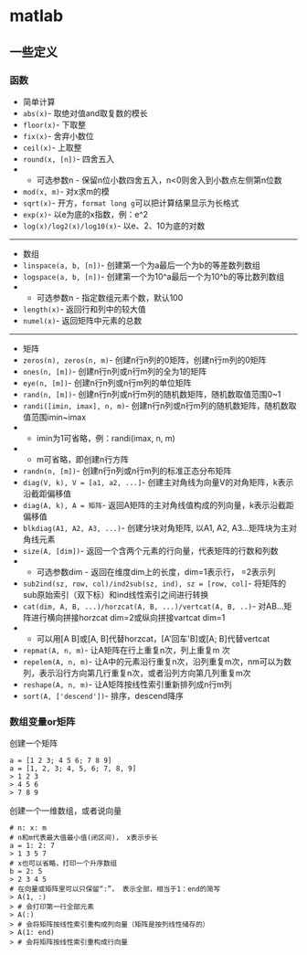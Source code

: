 # matlab

## 一些定义

### 函数

* 简单计算
* `abs(x)`- 取绝对值and取复数的模长
* `floor(x)`- 下取整
* `fix(x)`- 舍弃小数位
* `ceil(x)`- 上取整
* `round(x, [n])`- 四舍五入
* * 可选参数n - 保留n位小数四舍五入，n<0则舍入到小数点左侧第n位数
* `mod(x, m)`- 对x求m的模
* `sqrt(x)`- 开方，`format long g`可以把计算结果显示为长格式
* `exp(x)`- 以e为底的x指数，例：e^2
* `log(x)/log2(x)/log10(x)`- 以e、2、10为底的对数
---
* 数组
* `linspace(a, b, [n])`- 创建第一个为a最后一个为b的等差数列数组
* `logspace(a, b, [n])`- 创建第一个为10^a最后一个为10^b的等比数列数组
* * 可选参数n - 指定数组元素个数，默认100
* `length(x)`- 返回行和列中的较大值
* `numel(x)`- 返回矩阵中元素的总数
---
* 矩阵
* `zeros(n), zeros(n, m)`- 创建n行n列的0矩阵，创建n行m列的0矩阵
* `ones(n, [m])`- 创建n行n列或n行m列的全为1的矩阵
* `eye(n, [m])`- 创建n行n列或n行m列的单位矩阵
* `rand(n, [m])`- 创建n行n列或n行m列的随机数矩阵，随机数取值范围0~1
* `randi([imin, imax], n, m)`- 创建n行n列或n行m列的随机数矩阵，随机数取值范围imin~imax
* * imin为1可省略，例：randi(imax, n, m)
* * m可省略，即创建n行方阵
* `randn(n, [m])`- 创建n行n列或n行m列的标准正态分布矩阵
* `diag(V, k), V = [a1, a2, ...]`- 创建主对角线为向量V的对角矩阵，k表示沿截距偏移值
* `diag(A, k), A = 矩阵`- 返回A矩阵的主对角线值构成的列向量，k表示沿截距偏移值
* `blkdiag(A1, A2, A3, ...)`- 创建分块对角矩阵, 以A1, A2, A3...矩阵块为主对角线元素
* `size(A, [dim])`- 返回一个含两个元素的行向量，代表矩阵的行数和列数
* * 可选参数dim - 返回在维度dim上的长度，dim=1表示行， =2表示列
* `sub2ind(sz, row, col)/ind2sub(sz, ind), sz = [row, col]`- 将矩阵的sub原始索引（双下标）和ind线性索引之间进行转换
* `cat(dim, A, B, ...)/horzcat(A, B, ...)/vertcat(A, B, ..)`- 对AB...矩阵进行横向拼接horzcat dim=2或纵向拼接vartcat dim=1
* * 可以用[A B]或[A, B]代替horzcat，[A'回车'B]或[A; B]代替vertcat
* `repmat(A, n, m)`- 让A矩阵在行上重复n次，列上重复m 次
* `repelem(A, n, m)`- 让A中的元素沿行重复n次，沿列重复m次，nm可以为数列，表示沿行方向第几行重复n次，或者沿列方向第几列重复m次
* `reshape(A, n, m)`- 让A矩阵按线性索引重新排列成n行m列
* `sort(A, ['descend'])`- 排序，descend降序

### 数组变量or矩阵
创建一个矩阵
```
a = [1 2 3; 4 5 6; 7 8 9]
a = [1, 2, 3; 4, 5, 6; 7, 8, 9]
> 1 2 3
> 4 5 6
> 7 8 9
```
创建一个一维数组，或者说向量
```
# n: x: m
# n和m代表最大值最小值(闭区间)， x表示步长
a = 1: 2: 7
> 1 3 5 7
# x也可以省略，打印一个升序数组
b = 2: 5
> 2 3 4 5
# 在向量或矩阵里可以只保留“:”， 表示全部，相当于1：end的简写
> A(1, :)
> # 会打印第一行全部元素
> A(:)
> # 会将矩阵按线性索引重构成列向量（矩阵是按列线性储存的）
> A(1: end)
> # 会将矩阵按线性索引重构成行向量
```